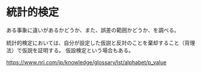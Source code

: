 # 統計的検定

ある事象に違いがあるかどうか、また、誤差の範囲かどうか、を調べる。

統計的検定においては、自分が設定した仮説と反対のことを棄却すること（背理法）で仮説を証明する。
仮設検定という場合もある。

https://www.nri.com/jp/knowledge/glossary/lst/alphabet/p_value
